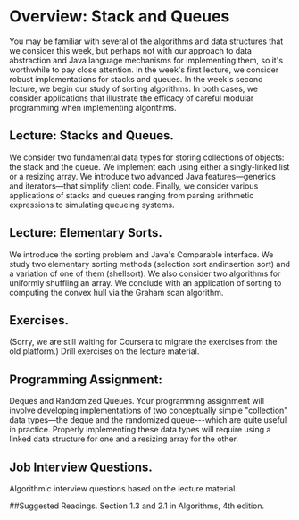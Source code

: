 # Overview: Stack and Queues

You may be familiar with several of the algorithms and data structures that we consider this week, but perhaps not with our approach to data abstraction and Java language mechanisms for implementing them, so it's worthwhile to pay close attention. In the week's first lecture, we consider robust implementations for stacks and queues. In the week's second lecture, we begin our study of sorting algorithms. In both cases, we consider applications that illustrate the efficacy of careful modular programming when implementing algorithms.

## Lecture: Stacks and Queues. 
We consider two fundamental data types for storing collections of objects: the stack and the queue. We implement each using either a singly-linked list or a resizing array. We introduce two advanced Java features—generics and iterators—that simplify client code. Finally, we consider various applications of stacks and queues ranging from parsing arithmetic expressions to simulating queueing systems.

## Lecture: Elementary Sorts. 
We introduce the sorting problem and Java's Comparable interface. We study two elementary sorting methods (selection sort andinsertion sort) and a variation of one of them (shellsort). We also consider two algorithms for uniformly shuffling an array. We conclude with an application of sorting to computing the convex hull via the Graham scan algorithm.

## Exercises. 
(Sorry, we are still waiting for Coursera to migrate the exercises from the old platform.) Drill exercises on the lecture material.

## Programming Assignment: 
Deques and Randomized Queues. Your programming assignment will involve developing implementations of two conceptually simple "collection" data types—the deque and the randomized queue---which are quite useful in practice. Properly implementing these data types will require using a linked data structure for one and a resizing array for the other.

## Job Interview Questions. 
Algorithmic interview questions based on the lecture material.

##Suggested Readings. 
Section 1.3 and 2.1 in Algorithms, 4th edition.
